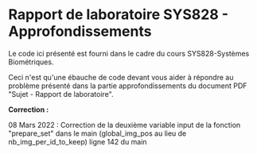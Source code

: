 # Rapport de laboratoire SYS828 - Approfondissements

Le code ici présenté est fourni dans le cadre du cours SYS828-Systèmes Biométriques. 

Ceci n'est qu'une ébauche de code devant vous aider à répondre au problème présenté dans la partie approfondissements du document PDF "Sujet - Rapport de laboratoire".

**Correction :**

08 Mars 2022 : Correction de la deuxième variable input de la fonction "prepare_set" dans le main (global_img_pos au lieu de nb_img_per_id_to_keep) ligne 142 du main

